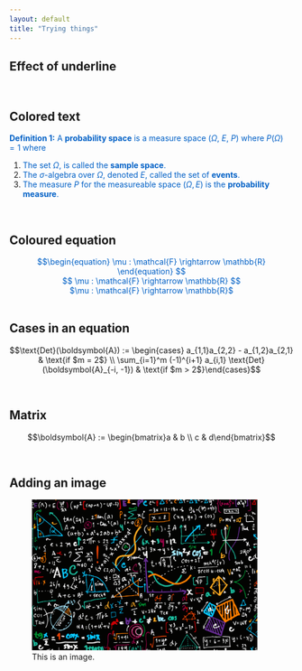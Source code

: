 ```yaml
---
layout: default
title: "Trying things"
---
```



Effect of underline 
---

<br>

Colored text
---

<span style="color:#0060C6">**Definition 1:** A **probability space** is a measure space ($\Omega$, $E$, $P$) where $P(\Omega) = 1$ where </span>
1. <span style="color:#0060C6">The set $\Omega$, is called the **sample space**.</span>
2. <span style="color:#0060C6">The $\sigma$-algebra over $\Omega$, denoted $E$, called the set of **events**.</span>
3. <span style="color:#0060C6">The measure $P$ for the measureable space $(\Omega, E)$ is the **probability measure**.</span>

<br>

Coloured equation 
---
<center><span style="color:#0060C6">$$\begin{equation} \mu : \mathcal{F} \rightarrow \mathbb{R} \end{equation} $$</span></center>
<center><span style="color:#0060C6">$$ \mu : \mathcal{F} \rightarrow \mathbb{R} $$</span></center>
<center><span style="color:#0060C6">$\mu : \mathcal{F} \rightarrow \mathbb{R}$</span></center>

<br>

Cases in an equation
---

$$\text{Det}(\boldsymbol{A}) := \begin{cases} a_{1,1}a_{2,2} - a_{1,2}a_{2,1} & \text{if $m = 2$} \\ \sum_{i=1}^m (-1)^{i+1} a_{i,1} \text{Det}(\boldsymbol{A}_{-i, -1}) & \text{if $m > 2$}\end{cases}$$

<br>

Matrix
---

$$\boldsymbol{A} := \begin{bmatrix}a & b \\ c & d\end{bmatrix}$$

<br>

Adding an image
---
<figure>
<left>
  <img src="../../images/image0.png" alt="Description of image" width="400"/>
  <figcaption style="text-align: left;">This is an image.</figcaption>
</left>
</figure>



<br>